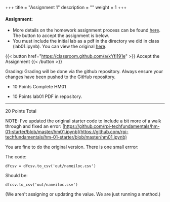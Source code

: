 +++
title = "Assignment 1"
description = ""
weight = 1
+++

#### Assignment:
- More details on the homework assignment process can be found [here](/mgmt6560-fa18/assignments/). The button to accept the assignment is below.
- You must include the initial lab as a pdf in the directory we did in class (lab01.ipynb). You can view the original [here](https://github.com/rpi-techfundamentals/fall2018-materials/blob/master/01-overview/03-exercise1/lab01.ipynb).

{{< button href="https://classroom.github.com/a/xYfj191e" >}} Accept the Assignment {{< /button >}}

Grading:
Grading will be done via the github repository.  Always ensure your changes have been pushed to the GitHub repository.

- 10 Points Complete HM01

- 10 Points lab01 PDF in repository.
_______________
20 Points Total

NOTE:  I've updated the original starter code to include a bit more of a walk through and fixed an error:
[https://github.com/rpi-techfundamentals/hm-01-starter/blob/master/hm01.ipynb](https://github.com/rpi-techfundamentals/hm-01-starter/blob/master/hm01.ipynb)

You are fine to do the original version. There is one small errror:

The code:
```
dfcsv = dfcsv.to_csv('out/nameiloc.csv')
```
Should be:
```
dfcsv.to_csv('out/nameiloc.csv')
```
(We aren't assigning or updating the value. We are just running a method.)
